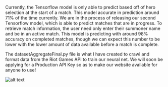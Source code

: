Currently, the Tensorflow model is only able to predict based off of hero selection at the start of a match. This model accurate in prediction around 71% of the time currently. We are in the process of releasing our second Tensorflow model, which is able to predict matches that are in progress. To retrieve match information, the user need only enter their summoner name and be in an active match. This model is predicting with around 98% accuracy on completed matches, though we can expect this number to be lower with the lower amount of data available before a match is complete.

The datasetAggregateFinal.py file is what I have created to crawl and format data from the Riot Games API to train our neural net. We will soon be applying for a Production API Key so as to make our website available for anyone to use!

![alt text](https://i.imgur.com/UStyyyf.jpg)
